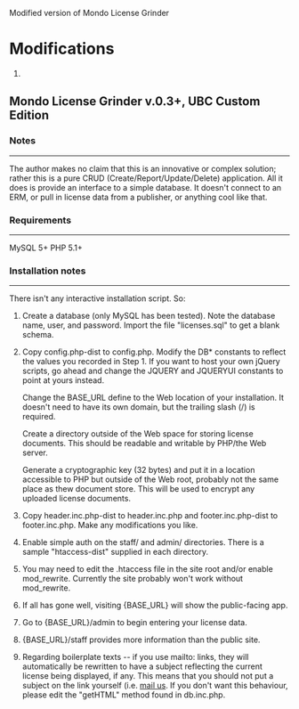 Modified version of Mondo License Grinder

# Modifications
1.

## Mondo License Grinder v.0.3+, UBC Custom Edition

### Notes
-----
The author makes no claim that this is an innovative or complex solution; 
rather this is a pure CRUD (Create/Report/Update/Delete) application. All it
does is provide an interface to a simple database. It doesn't connect to an 
ERM, or pull in license data from a publisher, or anything cool like that.

### Requirements
------------
MySQL 5+
PHP 5.1+

### Installation notes
------------------

There isn't any interactive installation script. So:

1) Create a database (only MySQL has been tested). Note the database name, 
   user, and password. Import the file "licenses.sql" to get a blank schema.
   
2) Copy config.php-dist to config.php. Modify the DB* constants to reflect
   the values you recorded in Step 1. If you want to host your own jQuery scripts, 
   go ahead and change the JQUERY and JQUERYUI constants to point at yours
   instead.
   
   Change the BASE_URL define to the Web location of your installation. It 
   doesn't need to have its own domain, but the trailing slash (/) is required.
   
   Create a directory outside of the Web space for storing license documents. This
   should be readable and writable by PHP/the Web server.
   
   Generate a cryptographic key (32 bytes) and put it in a location accessible to PHP
   but outside of the Web root, probably not the same place as thew document store. 
   This will be used to encrypt any uploaded license documents.
   
3) Copy header.inc.php-dist to header.inc.php and footer.inc.php-dist to 
   footer.inc.php. Make any modifications you like.

4) Enable simple auth on the staff/ and admin/ directories. There is a sample
   "htaccess-dist" supplied in each directory. 
   
5) You may need to edit the .htaccess file in the site root and/or enable 
   mod_rewrite. Currently the site probably won't work without mod_rewrite.

6) If all has gone well, visiting {BASE_URL} will show the public-facing app.

7) Go to {BASE_URL}/admin to begin entering your license data.

8) {BASE_URL}/staff provides more information than the public site.

9) Regarding boilerplate texts -- if you use mailto: links, they will 
   automatically be rewritten to have a subject reflecting the current license 
   being displayed, if any. This means that you should not put a subject on the
   link yourself (i.e. <a href="mailto:foo@bar.ca?subject=Licenses">mail us</a>.
   If you don't want this behaviour, please edit the "getHTML" method found
   in db.inc.php.
   
   